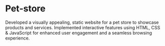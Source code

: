 # Pet-store
Developed a visually appealing, static website for a pet store to showcase products and services. Implemented interactive features using HTML, CSS &amp; JavaScript for enhanced user engagement and a seamless browsing experience.
